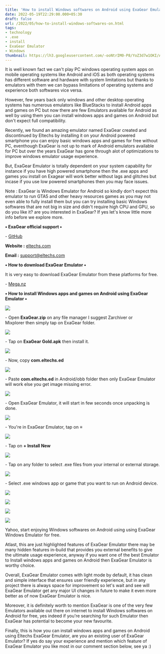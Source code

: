 ```yaml
---
title: 'How to install Windows softwares on Android using ExaGear Emulator.'
date: 2022-05-19T22:29:00.000+05:30
draft: false
url: /2022/05/how-to-install-windows-softwares-on.html
tags: 
- technology
- .exe
- install
- ExaGear Emulator
- Windows
thumbnail: https://lh3.googleusercontent.com/-ooNtrIM0-P8/YoZ3d7w1OKI/AAAAAAAALE8/lUaaoZGxDo4mJN0b1ZTr-IIpNvpMN2uUACNcBGAsYHQ/s1600/1652979572058860-0.png
---
```


  

  

It is well known fact we can't play PC windows operating system apps on mobile operating systems like Android and iOS as both operating systems has different software and hardware with system limitations but thanks to emulators with them we can bypass limitations of operating systems and experience both softwares vice versa.

  

However, few years back only windows and other desktop operating systems has numerous emulators like BlueStacks to install Android apps and games on PC but now there are few Emulators available for Android as well by using them you can install windows apps and games on Android but don't expect full compatibility.

  

Recently, we found an amazing emulator named ExaGear created and discontinued by Eltechs by installing it on your Android powered smartphone you can enjoy basic windows apps and games for free without PC, eventhough ExaGear is not up to mark of Android emulators available for PC but over the years ExaGear has gone through alot of optimizations to improve windows emulator usage experience.

  

But, ExaGear Emulator is totally dependent on your system capability for instance if you have high powered smartphone then the .exe apps and games you install on Exagear will work better without lags and glitches but incase if you use low powered smartphones then you may face issues.

  

Note : ExaGear is Windows Emulator for Android so kindly don't expect this emulator to run GTA5 and other heavy resources games as you may not even able to fully install them but you can try installing basic Windows softwares that are not big in size and didn't require high CPU and GPU, so do you like it? are you interested in ExaGear? If yes let's know little more info before we explore more.

  

**• ExaGear official support •**

\- [GitHub](https://github.com/Eltechs)

  

**Website :** [eltechs.com](http://eltechs.com)

**Email :** [support@eltechs.com](mailto:support@eltechs.com)

**• How to download ExaGear Emulator •**

It is very easy to download ExaGear Emulator from these platforms for free.

  

\- [Mega.nz](https://mega.nz/file/dl4HQSbD#62B5vF669vixGJEk2COUuLQjY5Z8IyVCpN0i9cItvjM)

**• How to install Windows apps and games on Android using ExaGear Emulator •**

 **![](https://lh3.googleusercontent.com/-sJqxPMtrPWw/YoZ3czj6K3I/AAAAAAAALE4/PNdFM51o0SswE_AlaaQgDcPFBNCFQ6qmACNcBGAsYHQ/s1600/1652979567957368-1.png)** 

\- Open **ExaGear.zip** on any file manager I suggest Zarchiver or Mixplorer then simply tap on ExaGear folder.

  

 ![](https://lh3.googleusercontent.com/-Sb2KH1zYYx4/YoZ3b-nMyUI/AAAAAAAALE0/cvizbR_YN982bHMYahy7Sm80Kfn5_hVtwCNcBGAsYHQ/s1600/1652979563950789-2.png) 

  

\- Tap on **ExaGear Gold.apk** then install it.

  

 ![](https://lh3.googleusercontent.com/-s2kPbDC6RQM/YoZ3a2CXE6I/AAAAAAAALEw/YXFE9vsA7ywb7FmetiFXc3qm0IGQqcTOgCNcBGAsYHQ/s1600/1652979560313851-3.png) 

  

\- Now, copy **com.eltechs.ed**

 **![](https://lh3.googleusercontent.com/-jMa7_iTAopM/YoZ3aJtZ1_I/AAAAAAAALEs/aHg0PkVi0uM54g_EoNBZvj53R6s0IxyMQCNcBGAsYHQ/s1600/1652979556439523-4.png)** 

\- Paste **com.eltechs.ed** in Android/obb folder then only ExaGear Emulator will work else you get image missing error.

  

 ![](https://lh3.googleusercontent.com/-n6l29OKnxlo/YoZ3ZEAlSCI/AAAAAAAALEo/Z1Hvdl_FLdoe5xRFd-cfdMQz-6nqXCq6QCNcBGAsYHQ/s1600/1652979553004137-5.png) 

  

\- Open ExaGear Emulator, it will start in few seconds once unpacking is done.

  

 ![](https://lh3.googleusercontent.com/-LeGzXTV-DHo/YoZ3YNqjp6I/AAAAAAAALEk/_2C-MouGEgIPLC8eaRvRauEB6GDC2VBewCNcBGAsYHQ/s1600/1652979548674032-6.png) 

  

\- You're in ExaGear Emulator, tap on **≡**

  

 ![](https://lh3.googleusercontent.com/-iUlw7ieuMZc/YoZ3W92_KfI/AAAAAAAALEg/pGYoZbJdFEAzG5U69SSx2w1K8vmNn08VACNcBGAsYHQ/s1600/1652979544276644-7.png) 

  

\- Tap on **+ Install New**

 **![](https://lh3.googleusercontent.com/-MtZgnTYfIDI/YoZ3V09kKqI/AAAAAAAALEc/cQE05WFaLfsWcxxSqb9UjTjGvHjpyEZpQCNcBGAsYHQ/s1600/1652979540003015-8.png)** 

\- Tap on any folder to select .exe files from your internal or external storage.

  

 ![](https://lh3.googleusercontent.com/-cpnSOqxzd60/YoZ3U6YD2dI/AAAAAAAALEY/E4CjjCw6TPgIqnNdQrpNossPAlLroxJYACNcBGAsYHQ/s1600/1652979536149049-9.png) 

  

\- Select .exe windows app or game that you want to run on Android device.

  

 ![](https://lh3.googleusercontent.com/-0qnrlFaNPHw/YoZ3T0tAVrI/AAAAAAAALEU/yENkKyLmLRgm_WjX4q4O6y-xk0sW2yrvwCNcBGAsYHQ/s1600/1652979532254392-10.png) 

  

 ![](https://lh3.googleusercontent.com/-yeaHCGwy4hk/YoZ3S44KnEI/AAAAAAAALEQ/BVO-P2KdbmshldcVGYZO2fM1Ms9YjzFdACNcBGAsYHQ/s1600/1652979528142021-11.png) 

  

 ![](https://lh3.googleusercontent.com/-KFmWqykr2Z8/YoZ3Rxewl3I/AAAAAAAALEM/9xUdHsvtj1UjPPQhCslQ2P7k_TTSLXJnACNcBGAsYHQ/s1600/1652979523887183-12.png) 

  

 ![](https://lh3.googleusercontent.com/-vEIOS5qP4D4/YoZ3QmmCtEI/AAAAAAAALEI/P9OQt74Cj98-J6E9aYG9YLATvlwlI_93gCNcBGAsYHQ/s1600/1652979519051691-13.png) 

  

Yahoo, start enjoying Windows softwares on Android using using ExaGear Windows Emulator for free.

  

Atlast, this are just highlighted features of ExaGear Emulator there may be many hidden features in-build that provides you external benefits to give the ultimate usage experience, anyway if you want one of the best Emulator to Install windows apps and games on Android then ExaGear Emulator is worthy choice.

  

Overall, ExaGear Emulator comes with light mode by default, it has clean and simple interface that ensures user friendly experience, but in any project there is always space for improvement so let's wait and see will ExaGear Emulator get any major UI changes in future to make it even more better as of now ExaGear Emulator is nice.

  

Moreover, it is definitely worth to mention ExaGear is one of the very few Emulators available out there on internet to install Windows softwares on Android for free, yes indeed if you're searching for such Emulator then ExaGear has potential to become your new favourite.

  

Finally, this is how you can install windows apps and games on Android using Eltechs ExaGear Emulator, are you an existing user of ExaGear Emulator? If yes do say your experience and mention which feature of ExaGear Emulator you like most in our comment section below, see ya :)